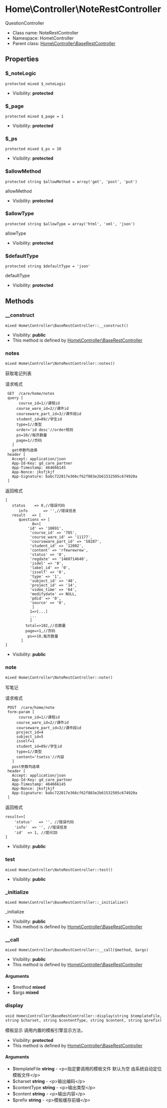 Home\Controller\NoteRestController
===============

QuestionController




* Class name: NoteRestController
* Namespace: Home\Controller
* Parent class: [Home\Controller\BaseRestController](Home-Controller-BaseRestController.md)





Properties
----------


### $_noteLogic

    protected mixed $_noteLogic





* Visibility: **protected**


### $_page

    protected mixed $_page = 1





* Visibility: **protected**


### $_ps

    protected mixed $_ps = 10





* Visibility: **protected**


### $allowMethod

    protected string $allowMethod = array('get', 'post', 'put')

allowMethod



* Visibility: **protected**


### $allowType

    protected string $allowType = array('html', 'xml', 'json')

allowType



* Visibility: **protected**


### $defaultType

    protected string $defaultType = 'json'

defaultType



* Visibility: **protected**


Methods
-------


### __construct

    mixed Home\Controller\BaseRestController::__construct()





* Visibility: **public**
* This method is defined by [Home\Controller\BaseRestController](Home-Controller-BaseRestController.md)




### notes 

    mixed Home\Controller\NoteRestController::notes()

获取笔记列表

请求格式
```
 GET  /care/home/notes
 query [
      course_id=1//课程id
     course_ware_id=2//课件id
     courseware_part_id=3//课件段id
     student_id=89//学生id
     type=1//类型
     order='id desc'//order规则
     ps=10//每页数量
     page=1//页码
   ]
   get参数均选填
 header [
   Accept: application/json
   App-Id-Key: gd_care_partner
   App-Timestamp: 464666145
   App-Nonce: jksfjkjf
   App-Signature: babc722817e366cf62f883e2b61532505c674920a
 ]
```
返回格式
```
[
   status    => 0,//错误代码
      info       => '',//错误信息
   result   => [
      questions => [
            0=>[
          'id' => '10891',
           'course_id' => '785',
           'course_ware_id' => '11177',
           'courseware_part_id' => '58287',
           'student_id' => '12002',
           'content' => 'rfewrewrew',
           'status' => '0',
           'regdate' => '1460714640',
           'isdel' => '0',
           'label_id' => '0',
           'isself' => '0',
           'type' => '1',
           'subject_id' => '48',
           'project_id' => '14',
           'video_time' => '64',
           'modifydate' => NULL,
           'pdid' => '0',
           'source' => '0',
            ]
           1=>[...]
           ...
           ]
         total=>102,//总数量
         page=>1,//页码
          ps=>10,每页数量
       ]
]
```

* Visibility: **public**




### note

    mixed Home\Controller\NoteRestController::note()

写笔记

请求格式
```
 POST  /care/home/note
 form-param [
      course_id=1//课程id
     course_ware_id=2//课件id
     courseware_part_id=3//课件段id
     project_id=4
     subject_id=5
     isself=1
     student_id=89//学生id
     type=1//类型
     content='tsetss'//内容
   ]
   post参数均选填
 header [
   Accept: application/json
   App-Id-Key: gd_care_partner
   App-Timestamp: 464666145
   App-Nonce: jksfjkjf
   App-Signature: babc722817e366cf62f883e2b61532505c674920a
 ]
```
返回格式
```
result=>[
    'status'   => '', //错误代码
    'info'  => '', //错误信息
    'id'  => 1, //提问ID
]
```

* Visibility: **public**




### test

    mixed Home\Controller\NoteRestController::test()





* Visibility: **public**




### _initialize

    mixed Home\Controller\BaseRestController::_initialize()

_initialize



* Visibility: **public**
* This method is defined by [Home\Controller\BaseRestController](Home-Controller-BaseRestController.md)




### __call

    mixed Home\Controller\BaseRestController::__call($method, $args)





* Visibility: **public**
* This method is defined by [Home\Controller\BaseRestController](Home-Controller-BaseRestController.md)


#### Arguments
* $method **mixed**
* $args **mixed**



### display

    void Home\Controller\BaseRestController::display(string $templateFile, string $charset, string $contentType, string $content, string $prefix)

模板显示 调用内置的模板引擎显示方法，



* Visibility: **protected**
* This method is defined by [Home\Controller\BaseRestController](Home-Controller-BaseRestController.md)


#### Arguments
* $templateFile **string** - &lt;p&gt;指定要调用的模板文件
默认为空 由系统自动定位模板文件&lt;/p&gt;
* $charset **string** - &lt;p&gt;输出编码&lt;/p&gt;
* $contentType **string** - &lt;p&gt;输出类型&lt;/p&gt;
* $content **string** - &lt;p&gt;输出内容&lt;/p&gt;
* $prefix **string** - &lt;p&gt;模板缓存前缀&lt;/p&gt;


